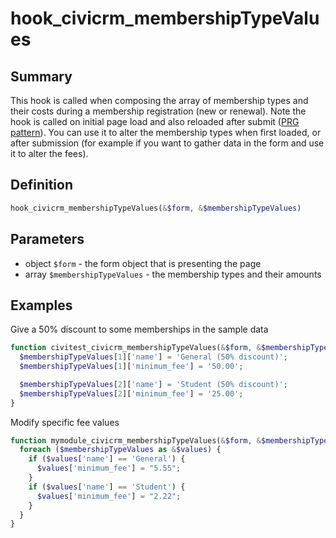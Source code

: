 # hook_civicrm_membershipTypeValues

## Summary

This hook is called when composing the array of membership types and
their costs during a membership registration (new or renewal). Note the
hook is called on initial page load and also reloaded after submit ([PRG
pattern](https://en.wikipedia.org/wiki/Post/Redirect/Get)). You can use it to alter the membership types when first
loaded, or after submission (for example if you want to gather data in
the form and use it to alter the fees).

## Definition

```php
hook_civicrm_membershipTypeValues(&$form, &$membershipTypeValues)
```

## Parameters

-   object `$form` - the form object that is presenting the page
-   array `$membershipTypeValues` - the membership types and their amounts

## Examples

Give a 50% discount to some memberships in the sample data

```php
function civitest_civicrm_membershipTypeValues(&$form, &$membershipTypeValues) {
  $membershipTypeValues[1]['name'] = 'General (50% discount)';
  $membershipTypeValues[1]['minimum_fee'] = '50.00';

  $membershipTypeValues[2]['name'] = 'Student (50% discount)';
  $membershipTypeValues[2]['minimum_fee'] = '25.00';
}
```

Modify specific fee values

```php
function mymodule_civicrm_membershipTypeValues(&$form, &$membershipTypeValues) {
  foreach ($membershipTypeValues as &$values) {
    if ($values['name'] == 'General') {
      $values['minimum_fee'] = "5.55";
    }
    if ($values['name'] == 'Student') {
      $values['minimum_fee'] = "2.22";
    }
  }
}
```
